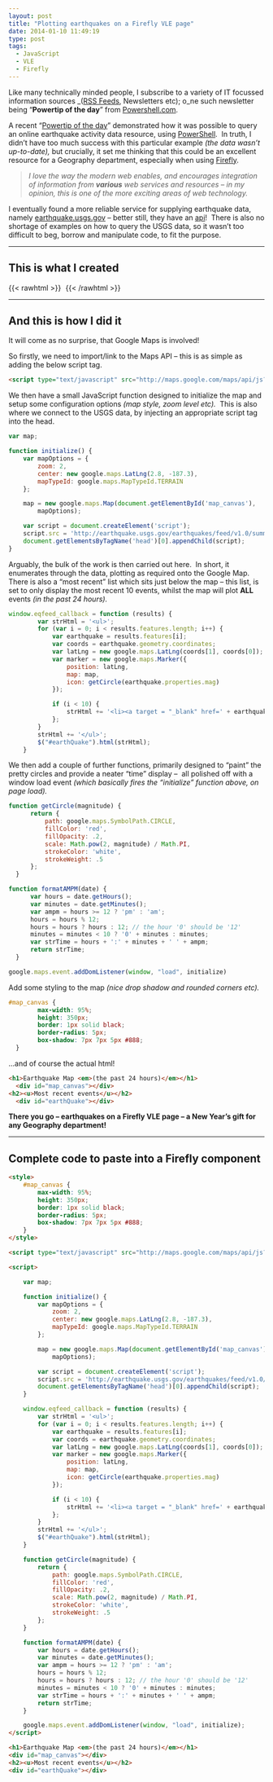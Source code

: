 ```yaml
---
layout: post
title: "Plotting earthquakes on a Firefly VLE page"
date: 2014-01-10 11:49:19
type: post
tags:
  - JavaScript
  - VLE
  - Firefly
---
```


Like many technically minded people, I subscribe to a variety of IT focussed information sources \_([RSS Feeds](http://en.wikipedia.org/wiki/RSS), Newsletters etc); o_ne such newsletter being “**Powertip of the day**” from [Powershell.com](http://powershell.com/).

A recent “[Powertip of the day](http://powershell.com/cs/blogs/tips/archive/2013/12/31/getting-most-recent-earthquakes.aspx)” demonstrated how it was possible to query an online earthquake activity data resource, using [PowerShell](http://en.wikipedia.org/wiki/Windows_PowerShell).  In truth, I didn’t have too much success with this particular example _(the data wasn’t up-to-date),_ but crucially, it set me thinking that this could be an excellent resource for a Geography department, especially when using [Firefly](http://fireflysolutions.co.uk/).

> _I love the way the modern web enables, and encourages integration of information from **various** web services and resources – in my opinion, this is one of the more exciting areas of web technology._

I eventually found a more reliable service for supplying earthquake data, namely [earthquake.usgs.gov](http://earthquake.usgs.gov/) – better still, they have an [api](http://en.wikipedia.org/wiki/Application_programming_interface)!  There is also no shortage of examples on how to query the USGS data, so it wasn’t too difficult to beg, borrow and manipulate code, to fit the purpose.

---

## This is what I created

{{< rawhtml >}}
<img
src="data:image/gif;base64,R0lGODlhAQABAIAAAP///wAAACH5BAEAAAAALAAAAAABAAEAAAICRAEAOw=="
data-src="/img/postimg/c4f87a96-48c9-4fc6-9dea-3227b99e5a8f-min.jpg"/>
{{< /rawhtml >}}

---

## And this is how I did it

It will come as no surprise, that Google Maps is involved!

So firstly, we need to import/link to the Maps API – this is as simple as adding the below script tag.

```HTML
<script type="text/javascript" src="http://maps.google.com/maps/api/js?sensor=false"></script>
```

We then have a small JavaScript function designed to initialize the map and setup some configuration options *(map style, zoom level etc).*  This is also where we connect to the USGS data, by injecting an appropriate script tag into the head.

```JavaScript
var map;

function initialize() {
    var mapOptions = {
        zoom: 2,
        center: new google.maps.LatLng(2.8, -187.3),
        mapTypeId: google.maps.MapTypeId.TERRAIN
    };

    map = new google.maps.Map(document.getElementById('map_canvas'),
        mapOptions);

    var script = document.createElement('script');
    script.src = 'http://earthquake.usgs.gov/earthquakes/feed/v1.0/summary/all_day.geojsonp';
    document.getElementsByTagName('head')[0].appendChild(script);
}

```

Arguably, the bulk of the work is then carried out here.  In short, it enumerates through the data, plotting as required onto the Google Map.  There is also a “most recent” list which sits just below the map – this list, is set to only display the most recent 10 events, whilst the map will plot **ALL** events _(in the past 24 hours)._

```JavaScript
window.eqfeed_callback = function (results) {
        var strHtml = '<ul>';
        for (var i = 0; i < results.features.length; i++) {
            var earthquake = results.features[i];
            var coords = earthquake.geometry.coordinates;
            var latLng = new google.maps.LatLng(coords[1], coords[0]);
            var marker = new google.maps.Marker({
                position: latLng,
                map: map,
                icon: getCircle(earthquake.properties.mag)
            });

            if (i < 10) {
                strHtml += '<li><a target = "_blank" href=' + earthquake.properties.url + ' title=' + earthquake.properties.place + '>Magnitude: ' + earthquake.properties.mag + 'Md - ' + earthquake.properties.place + ' at ' + formatAMPM(new Date(earthquake.properties.time)) + '</a></li>';
            };
        }
        strHtml += '</ul>';
        $("#earthQuake").html(strHtml);
    }
```

We then add a couple of further functions, primarily designed to “paint” the pretty circles and provide a neater “time” display –  all polished off with a window load event _(which basically fires the “initialize” function above, on page load)._

```JavaScript
function getCircle(magnitude) {
      return {
          path: google.maps.SymbolPath.CIRCLE,
          fillColor: 'red',
          fillOpacity: .2,
          scale: Math.pow(2, magnitude) / Math.PI,
          strokeColor: 'white',
          strokeWeight: .5
      };
  }

function formatAMPM(date) {
      var hours = date.getHours();
      var minutes = date.getMinutes();
      var ampm = hours >= 12 ? 'pm' : 'am';
      hours = hours % 12;
      hours = hours ? hours : 12; // the hour '0' should be '12'
      minutes = minutes < 10 ? '0' + minutes : minutes;
      var strTime = hours + ':' + minutes + ' ' + ampm;
      return strTime;
  }

google.maps.event.addDomListener(window, "load", initialize)
```

Add some styling to the map _(nice drop shadow and rounded corners etc)._

```CSS
#map_canvas {
        max-width: 95%;
        height: 350px;
        border: 1px solid black;
        border-radius: 5px;
        box-shadow: 7px 7px 5px #888;
  }
```

…and of course the actual html!

```HTML
<h1>Earthquake Map <em>(the past 24 hours)</em></h1>
  <div id="map_canvas"></div>
<h2><u>Most recent events</u></h2>
  <div id="earthQuake"></div>
```

**There you go – earthquakes on a Firefly VLE page – a New Year’s gift for any Geography department!**

---

## Complete code to paste into a Firefly component

```HTML
<style>
    #map_canvas {
        max-width: 95%;
        height: 350px;
        border: 1px solid black;
        border-radius: 5px;
        box-shadow: 7px 7px 5px #888;
    }
</style>

<script type="text/javascript" src="http://maps.google.com/maps/api/js?sensor=false"></script>

<script>

    var map;

    function initialize() {
        var mapOptions = {
            zoom: 2,
            center: new google.maps.LatLng(2.8, -187.3),
            mapTypeId: google.maps.MapTypeId.TERRAIN
        };

        map = new google.maps.Map(document.getElementById('map_canvas'),
            mapOptions);

        var script = document.createElement('script');
        script.src = 'http://earthquake.usgs.gov/earthquakes/feed/v1.0/summary/all_day.geojsonp';
        document.getElementsByTagName('head')[0].appendChild(script);
    }

    window.eqfeed_callback = function (results) {
        var strHtml = '<ul>';
        for (var i = 0; i < results.features.length; i++) {
            var earthquake = results.features[i];
            var coords = earthquake.geometry.coordinates;
            var latLng = new google.maps.LatLng(coords[1], coords[0]);
            var marker = new google.maps.Marker({
                position: latLng,
                map: map,
                icon: getCircle(earthquake.properties.mag)
            });

            if (i < 10) {
                strHtml += '<li><a target = "_blank" href=' + earthquake.properties.url + ' title=' + earthquake.properties.place + '>Magnitude: ' + earthquake.properties.mag + 'Md - ' + earthquake.properties.place + ' at ' + formatAMPM(new Date(earthquake.properties.time)) + '</a></li>';
            };
        }
        strHtml += '</ul>';
        $("#earthQuake").html(strHtml);
    }

    function getCircle(magnitude) {
        return {
            path: google.maps.SymbolPath.CIRCLE,
            fillColor: 'red',
            fillOpacity: .2,
            scale: Math.pow(2, magnitude) / Math.PI,
            strokeColor: 'white',
            strokeWeight: .5
        };
    }

    function formatAMPM(date) {
        var hours = date.getHours();
        var minutes = date.getMinutes();
        var ampm = hours >= 12 ? 'pm' : 'am';
        hours = hours % 12;
        hours = hours ? hours : 12; // the hour '0' should be '12'
        minutes = minutes < 10 ? '0' + minutes : minutes;
        var strTime = hours + ':' + minutes + ' ' + ampm;
        return strTime;
    }

    google.maps.event.addDomListener(window, "load", initialize);
</script>

<h1>Earthquake Map <em>(the past 24 hours)</em></h1>
<div id="map_canvas"></div>
<h2><u>Most recent events</u></h2>
<div id="earthQuake"></div>
```
